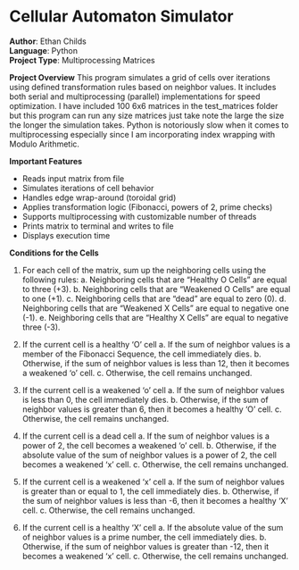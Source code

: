 # Cellular Automaton Simulator

**Author**: Ethan Childs  
**Language**: Python  
**Project Type**: Multiprocessing Matrices

**Project Overview**
This program simulates a grid of cells over iterations using defined transformation rules based on neighbor values. 
It includes both serial and multiprocessing (parallel) implementations for speed optimization.
I have included 100 6x6 matrices in the test_matrices folder but this program can run any size matrices just take note
the large the size the longer the simulation takes.
Python is notoriously slow when it comes to multiprocessing especially since I am incorporating index
wrapping with Modulo Arithmetic.

**Important Features**
- Reads input matrix from file
- Simulates iterations of cell behavior
- Handles edge wrap-around (toroidal grid)
- Applies transformation logic (Fibonacci, powers of 2, prime checks)
- Supports multiprocessing with customizable number of threads
- Prints matrix to terminal and writes to file
- Displays execution time

**Conditions for the Cells**
1. For each cell of the matrix, sum up the neighboring cells using the following rules:
    a. Neighboring cells that are “Healthy O Cells” are equal to three (+3).
    b. Neighboring cells that are “Weakened O Cells” are equal to one (+1).
    c. Neighboring cells that are “dead” are equal to zero (0).
    d. Neighboring cells that are “Weakened X Cells” are equal to negative one (-1).
    e. Neighboring cells that are “Healthy X Cells” are equal to negative three (-3).

2. If the current cell is a healthy ‘O’ cell
   a. If the sum of neighbor values is a member of the Fibonacci Sequence, the cell immediately dies.
   b. Otherwise, if the sum of neighbor values is less than 12, then it becomes a weakened ‘o’ cell.
   c. Otherwise, the cell remains unchanged.

3. If the current cell is a weakened ‘o’ cell
   a. If the sum of neighbor values is less than 0, the cell immediately dies.
   b. Otherwise, if the sum of neighbor values is greater than 6, then it becomes a healthy ‘O’ cell.
   c. Otherwise, the cell remains unchanged.

4. If the current cell is a dead cell
   a. If the sum of neighbor values is a power of 2, the cell becomes a weakened ‘o’ cell.
   b. Otherwise, if the absolute value of the sum of neighbor values is a power of 2, the cell becomes
   a weakened ‘x’ cell.
   c. Otherwise, the cell remains unchanged.

5. If the current cell is a weakened ‘x’ cell
   a. If the sum of neighbor values is greater than or equal to 1, the cell immediately dies.
   b. Otherwise, if the sum of neighbor values is less than -6, then it becomes a healthy ‘X’ cell.
   c. Otherwise, the cell remains unchanged.

6. If the current cell is a healthy ‘X’ cell
   a. If the absolute value of the sum of neighbor values is a prime number, the cell immediately dies.
   b. Otherwise, if the sum of neighbor values is greater than -12, then it becomes a weakened ‘x’
   cell.
   c. Otherwise, the cell remains unchanged.

